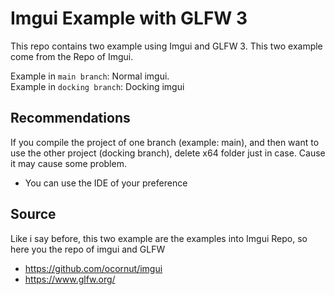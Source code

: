 # Imgui Example with GLFW 3 

This repo contains two example using Imgui and GLFW 3. This two example come from the Repo of Imgui.

Example in `main branch`: Normal imgui.  
Example in `docking branch`: Docking imgui

## Recommendations

If you compile the project of one branch (example: main), and then want to use the other project (docking branch), delete x64 folder just in case. Cause it may cause some problem.

- You can use the IDE of your preference

## Source

Like i say before, this two example are the examples into Imgui Repo, so here you the repo of imgui and GLFW

- https://github.com/ocornut/imgui
- https://www.glfw.org/